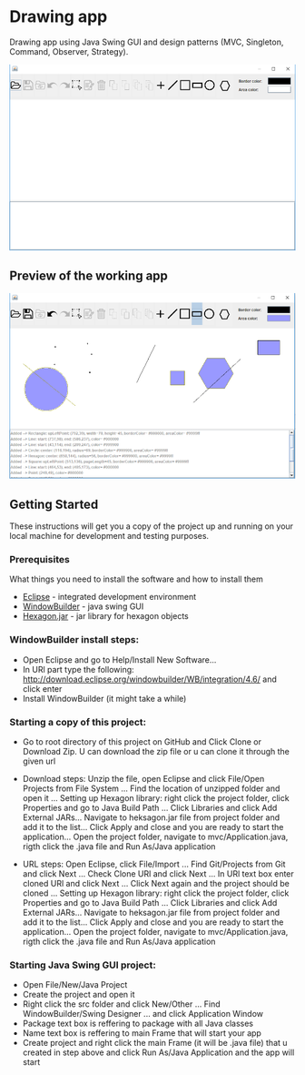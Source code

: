 # Drawing app 

Drawing app using Java Swing GUI and design patterns (MVC, Singleton, Command, Observer, Strategy).

![alt text](https://github.com/NikolaZivkovic41/Drawing-app/blob/master/Drawing-app/res/Icons/drawing-app.PNG)

## Preview of the working app

![alt text](https://github.com/NikolaZivkovic41/Drawing-app/blob/master/Drawing-app/res/Icons/drawing-app1.PNG)

## Getting Started

These instructions will get you a copy of the project up and running on your local machine for development and testing purposes. 

### Prerequisites

What things you need to install the software and how to install them

* [Eclipse](https://www.eclipse.org/) - integrated development environment
* [WindowBuilder](http://download.eclipse.org/windowbuilder/WB/integration/4.6/) - java swing GUI
* [Hexagon.jar](https://github.com/NikolaZivkovic41/Drawing-app/blob/master/Drawing-app/HexagonJar/heksagon.jar) - jar library for hexagon objects

### WindowBuilder install steps:
* Open Eclipse and go to Help/Install New Software...
* In URl part type the following: http://download.eclipse.org/windowbuilder/WB/integration/4.6/ and click enter
* Install WindowBuilder (it might take a while)

### Starting a copy of this project:
* Go to root directory of this project on GitHub and Click Clone or Download Zip. U can download the zip file or u can clone it through the given url
* Download steps: Unzip the file, open Eclipse and click File/Open Projects from File System ... Find the location of unzipped folder and open it ... Setting up Hexagon library: right click the project folder, click Properties and go to Java Build Path ... Click Libraries and click Add External JARs... Navigate to heksagon.jar file from project folder and add it to the list... Click Apply and close and you are ready to start the application... Open the project folder, navigate to mvc/Application.java, rigth click the .java file and Run As/Java application

* URL steps: Open Eclipse, click File/Import ... Find Git/Projects from Git and click Next ... Check Clone URl and click Next ... In URl text box enter cloned URl and click Next ... Click Next again and the project should be cloned ... Setting up Hexagon library: right click the project folder, click Properties and go to Java Build Path ... Click Libraries and click Add External JARs... Navigate to heksagon.jar file from project folder and add it to the list... Click Apply and close and you are ready to start the application... Open the project folder, navigate to mvc/Application.java, rigth click the .java file and Run As/Java application

### Starting Java Swing GUI project:
* Open File/New/Java Project
* Create the project and open it
* Right click the src folder and click New/Other ... Find WindowBuilder/Swing Designer ... and click Application Window
* Package text box is reffering to package with all Java classes
* Name text box is reffering to main Frame that will start your app 
* Create project and right click the main Frame (it will be .java file) that u created in step above and click Run As/Java Application and the app will start
